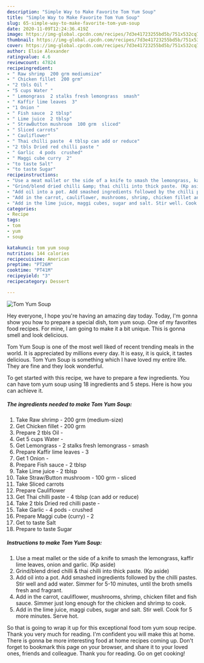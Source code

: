 ```yaml
---
description: "Simple Way to Make Favorite Tom Yum Soup"
title: "Simple Way to Make Favorite Tom Yum Soup"
slug: 65-simple-way-to-make-favorite-tom-yum-soup
date: 2020-11-09T12:24:36.419Z
image: https://img-global.cpcdn.com/recipes/7d3e41723255bd5b/751x532cq70/tom-yum-soup-recipe-main-photo.jpg
thumbnail: https://img-global.cpcdn.com/recipes/7d3e41723255bd5b/751x532cq70/tom-yum-soup-recipe-main-photo.jpg
cover: https://img-global.cpcdn.com/recipes/7d3e41723255bd5b/751x532cq70/tom-yum-soup-recipe-main-photo.jpg
author: Elsie Alexander
ratingvalue: 4.6
reviewcount: 47824
recipeingredient:
- " Raw shrimp  200 grm mediumsize"
- " Chicken fillet  200 grm"
- "2 tbls Oil "
- "5 cups Water "
- " Lemongrass  2 stalks fresh lemongrass  smash"
- " Kaffir lime leaves  3"
- "1 Onion "
- " Fish sauce  2 tblsp"
- " Lime juice  2 tblsp"
- " StrawButton mushroom  100 grm  sliced"
- " Sliced carrots"
- " Cauliflower"
- " Thai chilli paste  4 tblsp can add or reduce"
- "2 tbls Dried red chilli paste "
- " Garlic  4 pods  crushed"
- " Maggi cube curry  2"
- "to taste Salt"
- "to taste Sugar"
recipeinstructions:
- "Use a meat mallet or the side of a knife to smash the lemongrass, kaffir lime leaves, onion and garlic. (Kp aside)"
- "Grind/blend dried chilli &amp; thai chilli into thick paste. (Kp aside)"
- "Add oil into a pot. Add smashed ingredients followed by the chilli pastes. Stir well and add water. Simmer for 5-10 minutes, until the broth smells fresh and fragrant."
- "Add in the carrot, cauliflower, mushrooms, shrimp, chicken fillet and fish sauce. Simmer just long enough for the chicken and shrimp to cook."
- "Add in the lime juice, maggi cubes, sugar and salt. Stir well. Cook for 5 more minutes. Serve hot."
categories:
- Recipe
tags:
- tom
- yum
- soup

katakunci: tom yum soup 
nutrition: 144 calories
recipecuisine: American
preptime: "PT26M"
cooktime: "PT41M"
recipeyield: "3"
recipecategory: Dessert

---
```



![Tom Yum Soup](https://img-global.cpcdn.com/recipes/7d3e41723255bd5b/751x532cq70/tom-yum-soup-recipe-main-photo.jpg)

Hey everyone, I hope you're having an amazing day today. Today, I'm gonna show you how to prepare a special dish, tom yum soup. One of my favorites food recipes. For mine, I am going to make it a bit unique. This is gonna smell and look delicious.

Tom Yum Soup is one of the most well liked of recent trending meals in the world. It is appreciated by millions every day. It is easy, it is quick, it tastes delicious. Tom Yum Soup is something which I have loved my entire life. They are fine and they look wonderful.




To get started with this recipe, we have to prepare a few ingredients. You can have tom yum soup using 18 ingredients and 5 steps. Here is how you can achieve it.

<!--inarticleads1-->

##### The ingredients needed to make Tom Yum Soup:

1. Take  Raw shrimp - 200 grm (medium-size)
1. Get  Chicken fillet - 200 grm
1. Prepare 2 tbls Oil -
1. Get 5 cups Water -
1. Get  Lemongrass - 2 stalks fresh lemongrass - smash
1. Prepare  Kaffir lime leaves - 3
1. Get 1 Onion -
1. Prepare  Fish sauce - 2 tblsp
1. Take  Lime juice - 2 tblsp
1. Take  Straw/Button mushroom - 100 grm - sliced
1. Take  Sliced carrots
1. Prepare  Cauliflower
1. Get  Thai chilli paste - 4 tblsp (can add or reduce)
1. Take 2 tbls Dried red chilli paste -
1. Take  Garlic - 4 pods - crushed
1. Prepare  Maggi cube (curry) - 2
1. Get to taste Salt
1. Prepare to taste Sugar




<!--inarticleads2-->

##### Instructions to make Tom Yum Soup:

1. Use a meat mallet or the side of a knife to smash the lemongrass, kaffir lime leaves, onion and garlic. (Kp aside)
1. Grind/blend dried chilli &amp; thai chilli into thick paste. (Kp aside)
1. Add oil into a pot. Add smashed ingredients followed by the chilli pastes. Stir well and add water. Simmer for 5-10 minutes, until the broth smells fresh and fragrant.
1. Add in the carrot, cauliflower, mushrooms, shrimp, chicken fillet and fish sauce. Simmer just long enough for the chicken and shrimp to cook.
1. Add in the lime juice, maggi cubes, sugar and salt. Stir well. Cook for 5 more minutes. Serve hot.




So that is going to wrap it up for this exceptional food tom yum soup recipe. Thank you very much for reading. I'm confident you will make this at home. There is gonna be more interesting food at home recipes coming up. Don't forget to bookmark this page on your browser, and share it to your loved ones, friends and colleague. Thank you for reading. Go on get cooking!
